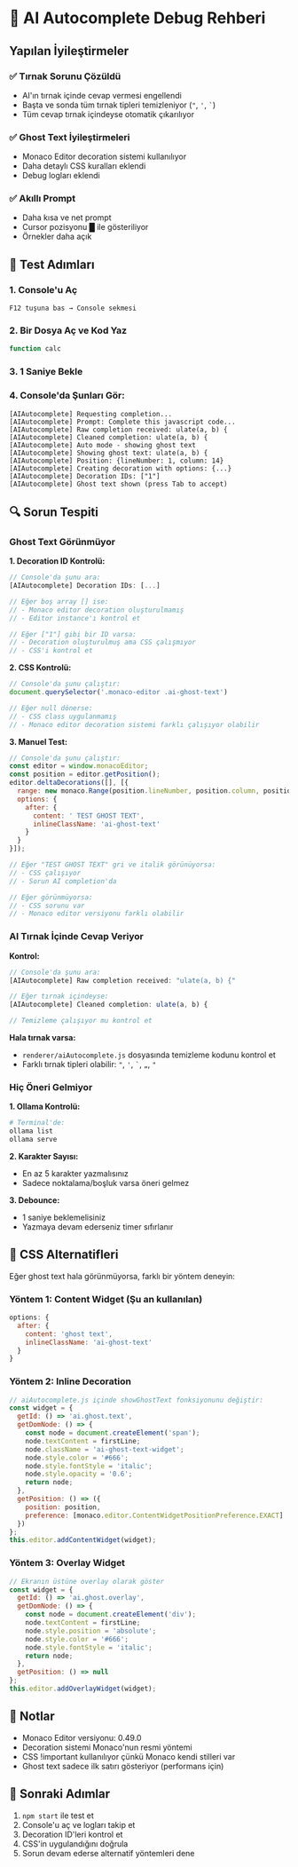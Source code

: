 # 🐛 AI Autocomplete Debug Rehberi

## Yapılan İyileştirmeler

### ✅ Tırnak Sorunu Çözüldü
- AI'ın tırnak içinde cevap vermesi engellendi
- Başta ve sonda tüm tırnak tipleri temizleniyor (`"`, `'`, `` ` ``)
- Tüm cevap tırnak içindeyse otomatik çıkarılıyor

### ✅ Ghost Text İyileştirmeleri
- Monaco Editor decoration sistemi kullanılıyor
- Daha detaylı CSS kuralları eklendi
- Debug logları eklendi

### ✅ Akıllı Prompt
- Daha kısa ve net prompt
- Cursor pozisyonu █ ile gösteriliyor
- Örnekler daha açık

## 🧪 Test Adımları

### 1. Console'u Aç
```
F12 tuşuna bas → Console sekmesi
```

### 2. Bir Dosya Aç ve Kod Yaz
```javascript
function calc
```

### 3. 1 Saniye Bekle

### 4. Console'da Şunları Gör:
```
[AIAutocomplete] Requesting completion...
[AIAutocomplete] Prompt: Complete this javascript code...
[AIAutocomplete] Raw completion received: ulate(a, b) {
[AIAutocomplete] Cleaned completion: ulate(a, b) {
[AIAutocomplete] Auto mode - showing ghost text
[AIAutocomplete] Showing ghost text: ulate(a, b) {
[AIAutocomplete] Position: {lineNumber: 1, column: 14}
[AIAutocomplete] Creating decoration with options: {...}
[AIAutocomplete] Decoration IDs: ["1"]
[AIAutocomplete] Ghost text shown (press Tab to accept)
```

## 🔍 Sorun Tespiti

### Ghost Text Görünmüyor

**1. Decoration ID Kontrolü:**
```javascript
// Console'da şunu ara:
[AIAutocomplete] Decoration IDs: [...]

// Eğer boş array [] ise:
// - Monaco editor decoration oluşturulmamış
// - Editor instance'ı kontrol et

// Eğer ["1"] gibi bir ID varsa:
// - Decoration oluşturulmuş ama CSS çalışmıyor
// - CSS'i kontrol et
```

**2. CSS Kontrolü:**
```javascript
// Console'da şunu çalıştır:
document.querySelector('.monaco-editor .ai-ghost-text')

// Eğer null dönerse:
// - CSS class uygulanmamış
// - Monaco editor decoration sistemi farklı çalışıyor olabilir
```

**3. Manuel Test:**
```javascript
// Console'da şunu çalıştır:
const editor = window.monacoEditor;
const position = editor.getPosition();
editor.deltaDecorations([], [{
  range: new monaco.Range(position.lineNumber, position.column, position.lineNumber, position.column),
  options: {
    after: {
      content: ' TEST GHOST TEXT',
      inlineClassName: 'ai-ghost-text'
    }
  }
}]);

// Eğer "TEST GHOST TEXT" gri ve italik görünüyorsa:
// - CSS çalışıyor
// - Sorun AI completion'da

// Eğer görünmüyorsa:
// - CSS sorunu var
// - Monaco editor versiyonu farklı olabilir
```

### AI Tırnak İçinde Cevap Veriyor

**Kontrol:**
```javascript
// Console'da şunu ara:
[AIAutocomplete] Raw completion received: "ulate(a, b) {"

// Eğer tırnak içindeyse:
[AIAutocomplete] Cleaned completion: ulate(a, b) {

// Temizleme çalışıyor mu kontrol et
```

**Hala tırnak varsa:**
- `renderer/aiAutocomplete.js` dosyasında temizleme kodunu kontrol et
- Farklı tırnak tipleri olabilir: `"`, `'`, `` ` ``, `„`, `"`

### Hiç Öneri Gelmiyor

**1. Ollama Kontrolü:**
```bash
# Terminal'de:
ollama list
ollama serve
```

**2. Karakter Sayısı:**
- En az 5 karakter yazmalısınız
- Sadece noktalama/boşluk varsa öneri gelmez

**3. Debounce:**
- 1 saniye beklemelisiniz
- Yazmaya devam ederseniz timer sıfırlanır

## 🎨 CSS Alternatifleri

Eğer ghost text hala görünmüyorsa, farklı bir yöntem deneyin:

### Yöntem 1: Content Widget (Şu an kullanılan)
```javascript
options: {
  after: {
    content: 'ghost text',
    inlineClassName: 'ai-ghost-text'
  }
}
```

### Yöntem 2: Inline Decoration
```javascript
// aiAutocomplete.js içinde showGhostText fonksiyonunu değiştir:
const widget = {
  getId: () => 'ai.ghost.text',
  getDomNode: () => {
    const node = document.createElement('span');
    node.textContent = firstLine;
    node.className = 'ai-ghost-text-widget';
    node.style.color = '#666';
    node.style.fontStyle = 'italic';
    node.style.opacity = '0.6';
    return node;
  },
  getPosition: () => ({
    position: position,
    preference: [monaco.editor.ContentWidgetPositionPreference.EXACT]
  })
};
this.editor.addContentWidget(widget);
```

### Yöntem 3: Overlay Widget
```javascript
// Ekranın üstüne overlay olarak göster
const widget = {
  getId: () => 'ai.ghost.overlay',
  getDomNode: () => {
    const node = document.createElement('div');
    node.textContent = firstLine;
    node.style.position = 'absolute';
    node.style.color = '#666';
    node.style.fontStyle = 'italic';
    return node;
  },
  getPosition: () => null
};
this.editor.addOverlayWidget(widget);
```

## 📝 Notlar

- Monaco Editor versiyonu: 0.49.0
- Decoration sistemi Monaco'nun resmi yöntemi
- CSS !important kullanılıyor çünkü Monaco kendi stilleri var
- Ghost text sadece ilk satırı gösteriyor (performans için)

## 🚀 Sonraki Adımlar

1. `npm start` ile test et
2. Console'u aç ve logları takip et
3. Decoration ID'leri kontrol et
4. CSS'in uygulandığını doğrula
5. Sorun devam ederse alternatif yöntemleri dene
